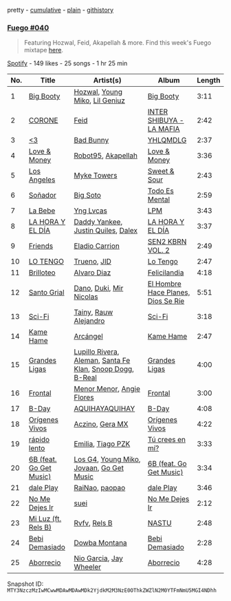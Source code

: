 pretty - [cumulative](/playlists/cumulative/37i9dQZF1DX6PGTcW7bhlj.md) - [plain](/playlists/plain/37i9dQZF1DX6PGTcW7bhlj) - [githistory](https://github.githistory.xyz/mackorone/spotify-playlist-archive/blob/main/playlists/plain/37i9dQZF1DX6PGTcW7bhlj)

### [Fuego \#040](https://open.spotify.com/playlist/37i9dQZF1DX6PGTcW7bhlj)

> Featuring Hozwal, Feid, Akapellah & more\. Find this week's Fuego mixtape <a href="https://open.spotify.com/playlist/37i9dQZF1DX8sljIJzI0oo?si=aa97e696f74241eb">here</a>.

[Spotify](https://open.spotify.com/user/spotify) - 149 likes - 25 songs - 1 hr 25 min

| No. | Title | Artist(s) | Album | Length |
|---|---|---|---|---|
| 1 | [Big Booty](https://open.spotify.com/track/5nBHB9JZjBS087RSDgIEon) | [Hozwal](https://open.spotify.com/artist/1lgtR3WlcFxEy6yPoOh0J2), [Young Miko](https://open.spotify.com/artist/3qsKSpcV3ncke3hw52JSMB), [Lil Geniuz](https://open.spotify.com/artist/7nuTWfojdN0o8d7NGDo71U) | [Big Booty](https://open.spotify.com/album/3a6Zg7J0UPZMl8rujyXgvt) | 3:11 |
| 2 | [CORONE](https://open.spotify.com/track/1A7rUacip28yYERtzuQZ55) | [Feid](https://open.spotify.com/artist/2LRoIwlKmHjgvigdNGBHNo) | [INTER SHIBUYA \- LA MAFIA](https://open.spotify.com/album/4hUQ4FB9GD5oDmw3XHIr0G) | 2:42 |
| 3 | [<3](https://open.spotify.com/track/4MZSqgwlE71CWZ6qQ3gkKm) | [Bad Bunny](https://open.spotify.com/artist/4q3ewBCX7sLwd24euuV69X) | [YHLQMDLG](https://open.spotify.com/album/5lJqux7orBlA1QzyiBGti1) | 2:37 |
| 4 | [Love & Money](https://open.spotify.com/track/4JYVHokdjqjArnqmqTfaUZ) | [Robot95](https://open.spotify.com/artist/30CTTIqrcr82nS6B40j975), [Akapellah](https://open.spotify.com/artist/6fMZytDgX1Q9OV6ndSugym) | [Love & Money](https://open.spotify.com/album/7BAQx3vrxCF02TU4wpK7Te) | 3:36 |
| 5 | [Los Angeles](https://open.spotify.com/track/4UZCqJJ0m4BpA9HCLgws5o) | [Myke Towers](https://open.spotify.com/artist/7iK8PXO48WeuP03g8YR51W) | [Sweet & Sour](https://open.spotify.com/album/006vB71xTBRqzQREjfYREf) | 2:43 |
| 6 | [Soñador](https://open.spotify.com/track/4l6zEAprSxQKx3xL12Yf86) | [Big Soto](https://open.spotify.com/artist/2TQ4CGgxxCWHqa9yYIGDoU) | [Todo Es Mental](https://open.spotify.com/album/0yAA8WlOoYVB08rLOMncnm) | 2:59 |
| 7 | [La Bebe](https://open.spotify.com/track/6odrHMSLjP3aOXC4ipKUC6) | [Yng Lvcas](https://open.spotify.com/artist/1NNRWkhwmcXRimFYSBpB1y) | [LPM](https://open.spotify.com/album/0CPD6yP11H86RohYYNBD76) | 3:43 |
| 8 | [LA HORA Y EL DÍA](https://open.spotify.com/track/1j4yhkxSCEDmiLVKjpYKWq) | [Daddy Yankee](https://open.spotify.com/artist/4VMYDCV2IEDYJArk749S6m), [Justin Quiles](https://open.spotify.com/artist/14zUHaJZo1mnYtn6IBRaRP), [Dalex](https://open.spotify.com/artist/0KPX4Ucy9dk82uj4GpKesn) | [LA HORA Y EL DÍA](https://open.spotify.com/album/3AucKVb9GvQ4pOGaZ8UhFK) | 3:37 |
| 9 | [Friends](https://open.spotify.com/track/4rzWmtnly4bVIi6QGUETV0) | [Eladio Carrion](https://open.spotify.com/artist/5XJDexmWFLWOkjOEjOVX3e) | [SEN2 KBRN VOL\. 2](https://open.spotify.com/album/3lsdB3dY4odywNI42KV6D9) | 2:49 |
| 10 | [LO TENGO](https://open.spotify.com/track/5ynDRNBqzffgtqSSxuIovs) | [Trueno](https://open.spotify.com/artist/2x7PC78TmgqpEIjaGAZ0Oz), [JID](https://open.spotify.com/artist/6U3ybJ9UHNKEdsH7ktGBZ7) | [Lo Tengo](https://open.spotify.com/album/5HZh2hBhcjb55tiTWqOmdU) | 2:47 |
| 11 | [Brilloteo](https://open.spotify.com/track/4EDIAPw93YVubtjKR3OTNk) | [Alvaro Diaz](https://open.spotify.com/artist/5J7rXWjtn5HzUkJ4Jet8Fr) | [Felicilandia](https://open.spotify.com/album/7jg09IJJXi1eigVLZja2hN) | 4:18 |
| 12 | [Santo Grial](https://open.spotify.com/track/71CmmeQnoVpTAlMtxEevaf) | [Dano](https://open.spotify.com/artist/3lIsPQW0jN6sMpiWuiShF0), [Duki](https://open.spotify.com/artist/1bAftSH8umNcGZ0uyV7LMg), [Mir Nicolas](https://open.spotify.com/artist/0wTR1DXxJ3Ok60O4K4U9WT) | [El Hombre Hace Planes, Dios Se Ríe](https://open.spotify.com/album/0xEGQSfKAhZj1yAFj4JMYP) | 5:51 |
| 13 | [Sci\-Fi](https://open.spotify.com/track/5hF1rSgXQ4EPdWdYb8E6q0) | [Tainy](https://open.spotify.com/artist/0GM7qgcRCORpGnfcN2tCiB), [Rauw Alejandro](https://open.spotify.com/artist/1mcTU81TzQhprhouKaTkpq) | [Sci\-Fi](https://open.spotify.com/album/1aVp3b9xC3Wrc0du10sDBu) | 3:18 |
| 14 | [Kame Hame](https://open.spotify.com/track/7xh93gqqo5VBD6tGRp77qv) | [Arcángel](https://open.spotify.com/artist/4SsVbpTthjScTS7U2hmr1X) | [Kame Hame](https://open.spotify.com/album/5mAMMqiX0sebEb7npoeBV8) | 2:47 |
| 15 | [Grandes Ligas](https://open.spotify.com/track/06IceO7e9isF3nX3y7dOTe) | [Lupillo Rivera](https://open.spotify.com/artist/341CfLcUdaBGixB8IJjYwW), [Aleman](https://open.spotify.com/artist/4QFG9KrGWEbr6hNA58CAqE), [Santa Fe Klan](https://open.spotify.com/artist/4tm8CEdm4pkQsEh4jIr9Yp), [Snoop Dogg](https://open.spotify.com/artist/7hJcb9fa4alzcOq3EaNPoG), [B\-Real](https://open.spotify.com/artist/2LiWxiQzuD9nmWQ6NCA8Gd) | [Grandes Ligas](https://open.spotify.com/album/1O9xj7nP0nQ0DQXUY4phFT) | 4:00 |
| 16 | [Frontal](https://open.spotify.com/track/1d0oVJE9NW9cxubVR0PcMw) | [Menor Menor](https://open.spotify.com/artist/2663St0NB1IsbMnlF69AeW), [Angie Flores](https://open.spotify.com/artist/0mtlM0TqGqmfxPDsgIVc6T) | [Frontal](https://open.spotify.com/album/28e7MMir9UFaj0Zo5dm1t3) | 3:00 |
| 17 | [B\-Day](https://open.spotify.com/track/5Sdm6lHMwrh0tSd4pvQxXF) | [AQUIHAYAQUIHAY](https://open.spotify.com/artist/3zMBw1jxFritUP7Mpce68i) | [B\-Day](https://open.spotify.com/album/1hja3Ifsxu0GMwLB5nR5e2) | 4:08 |
| 18 | [Orígenes Vivos](https://open.spotify.com/track/5vClRBOUMbPCdV6WXp9PCG) | [Aczino](https://open.spotify.com/artist/4r1ZDYKzPt3iIjuq8LbT6X), [Gera MX](https://open.spotify.com/artist/2hejA1Dkf8v8R0koF44FvW) | [Orígenes Vivos](https://open.spotify.com/album/1kbseorYh6sNkawXLqS5VD) | 4:22 |
| 19 | [rápido lento](https://open.spotify.com/track/3Tx1gnGvzBYRtEnr3o705w) | [Emilia](https://open.spotify.com/artist/0AqlFI0tz2DsEoJlKSIiT9), [Tiago PZK](https://open.spotify.com/artist/5Y3MV9DZ0d87NnVm56qSY1) | [Tú crees en mí?](https://open.spotify.com/album/4wVrfNzE3Dab7EB1Xn6SHo) | 3:33 |
| 20 | [6B \(feat\. Go Get Music\)](https://open.spotify.com/track/4eWqqT2MQtg6p1gLVuz3oT) | [Los G4](https://open.spotify.com/artist/1uaiSMIzlh2Y6Fx4bC1c6s), [Young Miko](https://open.spotify.com/artist/3qsKSpcV3ncke3hw52JSMB), [Jovaan](https://open.spotify.com/artist/5y1mXGApE4lshXA10gQ0S3), [Go Get Music](https://open.spotify.com/artist/0BKYcWhq6W4TYSLSJk1ZDJ) | [6B \(feat\. Go Get Music\)](https://open.spotify.com/album/0Zt0jTYE1PpUpKeAp9Jd45) | 3:34 |
| 21 | [dale Play](https://open.spotify.com/track/33gFV76PlZtTunQCaqYIJH) | [RaiNao](https://open.spotify.com/artist/42LEQxfXLEuzdqorKBbUVN), [paopao](https://open.spotify.com/artist/5AS4y4rlmbUYDCdg35qmI9) | [dale Play](https://open.spotify.com/album/0Iq5DxqRwkw2Y4uY0zun6V) | 3:46 |
| 22 | [No Me Dejes Ir](https://open.spotify.com/track/2mW5IEbwtAhrdG39dK2fHn) | [suei](https://open.spotify.com/artist/6jEjSPxnwsibG6vPOjkeER) | [No Me Dejes Ir](https://open.spotify.com/album/3FgSiDbVqomjRMbZnfT6Ti) | 2:12 |
| 23 | [Mi Luz \(ft\. Rels B\)](https://open.spotify.com/track/0TkIQ2I48rz4kpk1XpfyHq) | [Rvfv](https://open.spotify.com/artist/2CCgb0KApjfQDuTppovpf8), [Rels B](https://open.spotify.com/artist/2IMZYfNi21MGqxopj9fWx8) | [NASTU](https://open.spotify.com/album/6wl31M47YdcV6eNyfXCjCk) | 2:48 |
| 24 | [Bebi Demasiado](https://open.spotify.com/track/6vfjbHTiVh68wj6XioqhdA) | [Dowba Montana](https://open.spotify.com/artist/39FKVjqhZLz4E1iG77d5AO) | [Bebi Demasiado](https://open.spotify.com/album/1g8IVrqLI8ZwCvBSp0UoCZ) | 2:28 |
| 25 | [Aborrecio](https://open.spotify.com/track/3KSldp6Yh0XIvN0tyPJWK4) | [Nio Garcia](https://open.spotify.com/artist/5hdhHgpxyniooUiQVaPxQ0), [Jay Wheeler](https://open.spotify.com/artist/2cPqdH7XMvwaBJEVjheH8g) | [Aborrecio](https://open.spotify.com/album/69jl774R0WfPrK5v3O21Yg) | 4:28 |

Snapshot ID: `MTY3NzczMzIwMCwwMDAwMDAwMDk2YjdkM2M3NzE0OThkZWZlN2M0YTFmNmU5MGI4NDhh`
